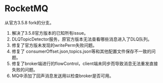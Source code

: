 # RocketMQ
从官方3.5.8 fork的分支。
1. 解决了3.5.8官方版本的已知所有issue。
2. DLQTopicDetector服务，原官方版本无法查看哪些消息进入了DLQ队列。
3. 修复了官方版未发现的writePerm失败问题。
4. 修复了 consumerOffset.json,topics.json等和其他配置文件保存不一致的问题。
5. 修复了broker端进行的flowControl，client端未同步而导致消息无法重发直接失败的问题。
6. MQ中添加了回声消息发送用以检查broker是否可用。

